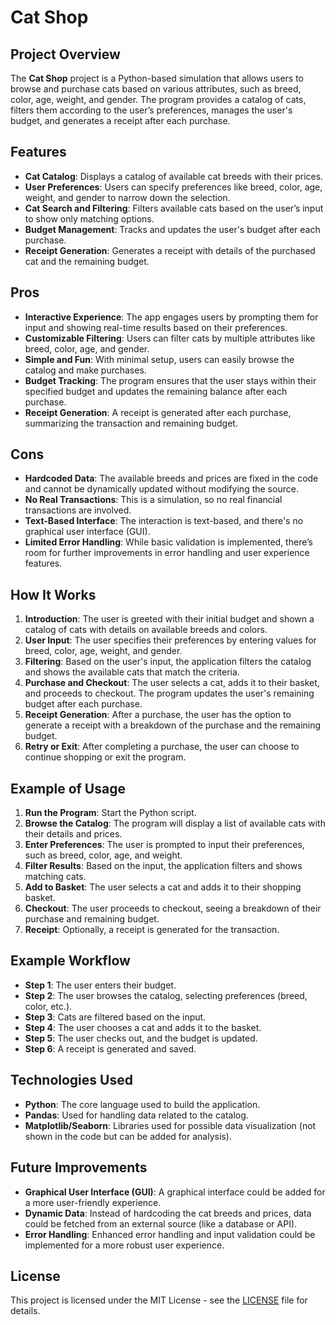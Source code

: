 # Cat Shop

## Project Overview
The **Cat Shop** project is a Python-based simulation that allows users to browse and purchase cats based on various attributes, such as breed, color, age, weight, and gender. The program provides a catalog of cats, filters them according to the user’s preferences, manages the user's budget, and generates a receipt after each purchase.

## Features
- **Cat Catalog**: Displays a catalog of available cat breeds with their prices.
- **User Preferences**: Users can specify preferences like breed, color, age, weight, and gender to narrow down the selection.
- **Cat Search and Filtering**: Filters available cats based on the user’s input to show only matching options.
- **Budget Management**: Tracks and updates the user's budget after each purchase.
- **Receipt Generation**: Generates a receipt with details of the purchased cat and the remaining budget.

## Pros
- **Interactive Experience**: The app engages users by prompting them for input and showing real-time results based on their preferences.
- **Customizable Filtering**: Users can filter cats by multiple attributes like breed, color, age, and gender.
- **Simple and Fun**: With minimal setup, users can easily browse the catalog and make purchases.
- **Budget Tracking**: The program ensures that the user stays within their specified budget and updates the remaining balance after each purchase.
- **Receipt Generation**: A receipt is generated after each purchase, summarizing the transaction and remaining budget.

## Cons
- **Hardcoded Data**: The available breeds and prices are fixed in the code and cannot be dynamically updated without modifying the source.
- **No Real Transactions**: This is a simulation, so no real financial transactions are involved.
- **Text-Based Interface**: The interaction is text-based, and there's no graphical user interface (GUI).
- **Limited Error Handling**: While basic validation is implemented, there’s room for further improvements in error handling and user experience features.

## How It Works
1. **Introduction**: The user is greeted with their initial budget and shown a catalog of cats with details on available breeds and colors.
2. **User Input**: The user specifies their preferences by entering values for breed, color, age, weight, and gender.
3. **Filtering**: Based on the user's input, the application filters the catalog and shows the available cats that match the criteria.
4. **Purchase and Checkout**: The user selects a cat, adds it to their basket, and proceeds to checkout. The program updates the user's remaining budget after each purchase.
5. **Receipt Generation**: After a purchase, the user has the option to generate a receipt with a breakdown of the purchase and the remaining budget.
6. **Retry or Exit**: After completing a purchase, the user can choose to continue shopping or exit the program.

## Example of Usage
1. **Run the Program**: Start the Python script.
2. **Browse the Catalog**: The program will display a list of available cats with their details and prices.
3. **Enter Preferences**: The user is prompted to input their preferences, such as breed, color, age, and weight.
4. **Filter Results**: Based on the input, the application filters and shows matching cats.
5. **Add to Basket**: The user selects a cat and adds it to their shopping basket.
6. **Checkout**: The user proceeds to checkout, seeing a breakdown of their purchase and remaining budget.
7. **Receipt**: Optionally, a receipt is generated for the transaction.

## Example Workflow

- **Step 1**: The user enters their budget.
- **Step 2**: The user browses the catalog, selecting preferences (breed, color, etc.).
- **Step 3**: Cats are filtered based on the input.
- **Step 4**: The user chooses a cat and adds it to the basket.
- **Step 5**: The user checks out, and the budget is updated.
- **Step 6**: A receipt is generated and saved.

## Technologies Used
- **Python**: The core language used to build the application.
- **Pandas**: Used for handling data related to the catalog.
- **Matplotlib/Seaborn**: Libraries used for possible data visualization (not shown in the code but can be added for analysis).

## Future Improvements
- **Graphical User Interface (GUI)**: A graphical interface could be added for a more user-friendly experience.
- **Dynamic Data**: Instead of hardcoding the cat breeds and prices, data could be fetched from an external source (like a database or API).
- **Error Handling**: Enhanced error handling and input validation could be implemented for a more robust user experience.

## License
This project is licensed under the MIT License - see the [LICENSE](LICENSE) file for details.
